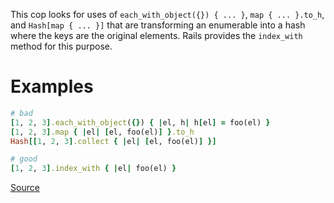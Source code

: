 
This cop looks for uses of `each_with_object({}) { ... }`,
`map { ... }.to_h`, and `Hash[map { ... }]` that are transforming
an enumerable into a hash where the keys are the original elements.
Rails provides the `index_with` method for this purpose.

# Examples

```ruby
# bad
[1, 2, 3].each_with_object({}) { |el, h| h[el] = foo(el) }
[1, 2, 3].map { |el| [el, foo(el)] }.to_h
Hash[[1, 2, 3].collect { |el| [el, foo(el)] }]

# good
[1, 2, 3].index_with { |el| foo(el) }
```

[Source](http://www.rubydoc.info/gems/rubocop/RuboCop/Cop/Rails/IndexWith)